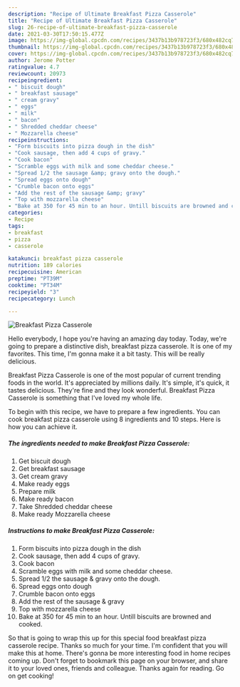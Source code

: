 ```yaml
---
description: "Recipe of Ultimate Breakfast Pizza Casserole"
title: "Recipe of Ultimate Breakfast Pizza Casserole"
slug: 26-recipe-of-ultimate-breakfast-pizza-casserole
date: 2021-03-30T17:50:15.477Z
image: https://img-global.cpcdn.com/recipes/3437b13b978723f3/680x482cq70/breakfast-pizza-casserole-recipe-main-photo.jpg
thumbnail: https://img-global.cpcdn.com/recipes/3437b13b978723f3/680x482cq70/breakfast-pizza-casserole-recipe-main-photo.jpg
cover: https://img-global.cpcdn.com/recipes/3437b13b978723f3/680x482cq70/breakfast-pizza-casserole-recipe-main-photo.jpg
author: Jerome Potter
ratingvalue: 4.7
reviewcount: 20973
recipeingredient:
- " biscuit dough"
- " breakfast sausage"
- " cream gravy"
- " eggs"
- " milk"
- " bacon"
- " Shredded cheddar cheese"
- " Mozzarella cheese"
recipeinstructions:
- "Form biscuits into pizza dough in the dish"
- "Cook sausage, then add 4 cups of gravy."
- "Cook bacon"
- "Scramble eggs with milk and some cheddar cheese."
- "Spread 1/2 the sausage &amp; gravy onto the dough."
- "Spread eggs onto dough"
- "Crumble bacon onto eggs"
- "Add the rest of the sausage &amp; gravy"
- "Top with mozzarella cheese"
- "Bake at 350 for 45 min to an hour. Untill biscuits are browned and cooked."
categories:
- Recipe
tags:
- breakfast
- pizza
- casserole

katakunci: breakfast pizza casserole 
nutrition: 189 calories
recipecuisine: American
preptime: "PT39M"
cooktime: "PT34M"
recipeyield: "3"
recipecategory: Lunch

---
```



![Breakfast Pizza Casserole](https://img-global.cpcdn.com/recipes/3437b13b978723f3/680x482cq70/breakfast-pizza-casserole-recipe-main-photo.jpg)

Hello everybody, I hope you're having an amazing day today. Today, we're going to prepare a distinctive dish, breakfast pizza casserole. It is one of my favorites. This time, I'm gonna make it a bit tasty. This will be really delicious.

Breakfast Pizza Casserole is one of the most popular of current trending foods in the world. It's appreciated by millions daily. It's simple, it's quick, it tastes delicious. They're fine and they look wonderful. Breakfast Pizza Casserole is something that I've loved my whole life.




To begin with this recipe, we have to prepare a few ingredients. You can cook breakfast pizza casserole using 8 ingredients and 10 steps. Here is how you can achieve it.

<!--inarticleads1-->

##### The ingredients needed to make Breakfast Pizza Casserole:

1. Get  biscuit dough
1. Get  breakfast sausage
1. Get  cream gravy
1. Make ready  eggs
1. Prepare  milk
1. Make ready  bacon
1. Take  Shredded cheddar cheese
1. Make ready  Mozzarella cheese




<!--inarticleads2-->

##### Instructions to make Breakfast Pizza Casserole:

1. Form biscuits into pizza dough in the dish
1. Cook sausage, then add 4 cups of gravy.
1. Cook bacon
1. Scramble eggs with milk and some cheddar cheese.
1. Spread 1/2 the sausage &amp; gravy onto the dough.
1. Spread eggs onto dough
1. Crumble bacon onto eggs
1. Add the rest of the sausage &amp; gravy
1. Top with mozzarella cheese
1. Bake at 350 for 45 min to an hour. Untill biscuits are browned and cooked.




So that is going to wrap this up for this special food breakfast pizza casserole recipe. Thanks so much for your time. I'm confident that you will make this at home. There's gonna be more interesting food in home recipes coming up. Don't forget to bookmark this page on your browser, and share it to your loved ones, friends and colleague. Thanks again for reading. Go on get cooking!
